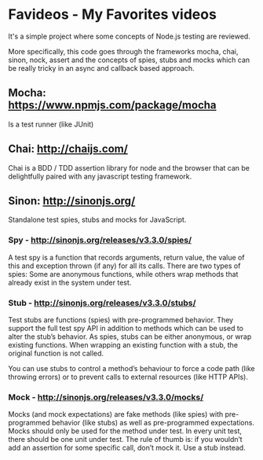 # Favideos - My Favorites videos

It's a simple project where some concepts of Node.js testing are reviewed.

More specifically, this code goes through the frameworks mocha, chai, sinon, 
nock, assert and the concepts of spies, stubs and mocks which can be really 
tricky in an async and callback based approach.

## Mocha: https://www.npmjs.com/package/mocha

Is a test runner (like JUnit)

## Chai: http://chaijs.com/

Chai is a BDD / TDD assertion library for node and the browser that can be 
delightfully paired with any javascript testing framework.

## Sinon: http://sinonjs.org/

Standalone test spies, stubs and mocks for JavaScript.

### Spy - http://sinonjs.org/releases/v3.3.0/spies/

A test spy is a function that records arguments, return value, the value of this
and exception thrown (if any) for all its calls. There are two types of spies: 
Some are anonymous functions, while others wrap methods that already exist in 
the system under test.

### Stub - http://sinonjs.org/releases/v3.3.0/stubs/

Test stubs are functions (spies) with pre-programmed behavior.
They support the full test spy API in addition to methods which can be used to
alter the stub’s behavior. As spies, stubs can be either anonymous, or wrap 
existing functions. When wrapping an existing function with a stub, the 
original function is not called.

You can use stubs to control a method’s behaviour to force a code path (like
throwing errors) or to prevent calls to external resources (like HTTP
APIs).

### Mock - http://sinonjs.org/releases/v3.3.0/mocks/

Mocks (and mock expectations) are fake methods (like spies) with pre-programmed 
behavior (like stubs) as well as pre-programmed expectations. Mocks should only 
be used for the method under test. In every unit test, there should be one unit 
under test. The rule of thumb is: if you wouldn’t add an assertion for some 
specific call, don’t mock it. Use a stub instead.